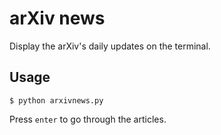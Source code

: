 # arXiv news

Display the arXiv's daily updates on the terminal.

## Usage

`$ python arxivnews.py`

Press `enter` to go through the articles.
